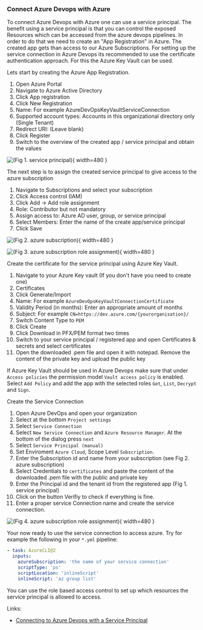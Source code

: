 ### Connect Azure Devops with Azure

To connect Azure Devops with Azure one can use a service principal. The benefit using a service principal is that you can control the exposed Resources which can be accessed from the azure devops pipelines.
In order to do that we need to create an "App Registration" in Azure. The created app gets than access to our Azure Subscriptions. For setting up the service connection in Azure Devops its recommended to use the certificate authentication approach. For this the Azure Key Vault can be used.

Lets start by creating the Azure App Registration.

1. Open Azure Portal
2. Navigate to Azure Active Directory
3. Click App registration
4. Click New Registration
5. Name: For example AzureDevOpsKeyVaultServiceConnection
6. Supported account types: Accounts in this organizational directory only (Single Tenant)
7. Redirect URI: (Leave blank)
8. Click Register
9. Switch to the overview of the created app / service principal and obtain the values

![(Fig 1. service principal)](assets/img/blog/azure-app-registration-overview.png){ width=480 }

The next step is to assign the created service principal to give access to the azure subscription

1. Navigate to Subscriptions and select your subscription
2. Click Access control (IAM)
3. Click Add -> Add role assignment
4. Role: Contributor but not mandatory 
5. Assign access to: Azure AD user, group, or service principal
6. Select Members: Enter the name of the create app/service principal
7. Click Save

![(Fig 2. azure subscription)](assets/img/blog/azure-subscription.png){ width=480 }

![(Fig 3. azure subscription role assignment)](assets/img/blog/azure-subscription-role-assignment.png){ width=480 }

Create the certificate for the service principal using Azure Key Vault.

1. Navigate to your Azure Key vault (If you don't have you need to create one)
2. Certificates
3. Click Generate/Import
4. Name: For example `AzureDevOpsKeyVaultConnectionCertificate`
5. Validity Period (in months): Enter an appropriate amount of months
6. Subject: For example `CN=https://dev.azure.com/{yourorganisation}/`
7. Switch Content Type to `PEM`
8. Click Create
9. Click Download in PFX/PEM format two times
10. Switch to your service principal / registered app and open Certificates & secrets and select certificates
11. Open the downloaded .pem file and open it with notepad. Remove the content of the private key and upload the public key

If Azure Key Vault should be used in Azure Devops make sure that under `Access policies` the permission model `Vault access policy` is enabled. Select `Add Policy` and add the app with the selected roles `Get`, `List`, `Decrypt` and `Sign`.

Create the Service Connection

1. Open Azure DevOps and open your organization
2. Select at the bottom `Project settings`
3. Select `Service Connection`
4. Select `New Service Connection` and `Azure Resource Manager`. At the bottom of the dialog press `next`
5. Select `Service Principal (manual)`
6. Set Enviroment `Azure Cloud`, Scope Level `Subscription`.
7. Enter the Subscription id and name from your subscription (see Fig 2. azure subscription)
8. Select Credentials to `certificates` and paste the content of the downloaded .pem file with the public and private key
9. Enter the Principal id and the tenant id from the registered app (Fig 1. service principal)
10. Click on the button Verifiy to check if everything is fine.
11. Enter a proper service Connection name and create the service connection.

![(Fig 4. azure subscription role assignment)](assets/img/blog/azure-devops-service-connection.png){ width=480 }

Your now ready to use the service connection to access azure. Try for example the following in your `*.yml` pipeline:

```yml
- task: AzureCLI@2
  inputs:
    azureSubscription: 'the name of your service connection'
    scriptType: 'ps'
    scriptLocation: 'inlineScript'
    inlineScript: 'az group list'
```

You can use the role based access control to set up which resources the service principal is allowed to access.

Links:

- [Connecting to Azure Devops with a Service Principal](https://cann0nf0dder.wordpress.com/2019/12/12/connecting-to-azure-devops-with-a-service-principal/)

